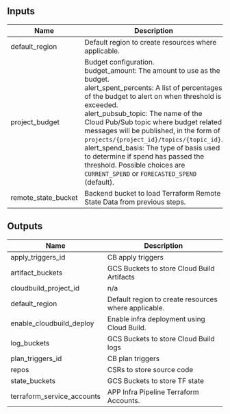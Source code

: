 <!-- BEGINNING OF PRE-COMMIT-TERRAFORM DOCS HOOK -->
## Inputs

| Name | Description | Type | Default | Required |
|------|-------------|------|---------|:--------:|
| default\_region | Default region to create resources where applicable. | `string` | `"us-central1"` | no |
| project\_budget | Budget configuration.<br>  budget\_amount: The amount to use as the budget.<br>  alert\_spent\_percents: A list of percentages of the budget to alert on when threshold is exceeded.<br>  alert\_pubsub\_topic: The name of the Cloud Pub/Sub topic where budget related messages will be published, in the form of `projects/{project_id}/topics/{topic_id}`.<br>  alert\_spend\_basis: The type of basis used to determine if spend has passed the threshold. Possible choices are `CURRENT_SPEND` or `FORECASTED_SPEND` (default). | <pre>object({<br>    budget_amount        = optional(number, 1000)<br>    alert_spent_percents = optional(list(number), [1.2])<br>    alert_pubsub_topic   = optional(string, null)<br>    alert_spend_basis    = optional(string, "FORECASTED_SPEND")<br>  })</pre> | `{}` | no |
| remote\_state\_bucket | Backend bucket to load Terraform Remote State Data from previous steps. | `string` | n/a | yes |

## Outputs

| Name | Description |
|------|-------------|
| apply\_triggers\_id | CB apply triggers |
| artifact\_buckets | GCS Buckets to store Cloud Build Artifacts |
| cloudbuild\_project\_id | n/a |
| default\_region | Default region to create resources where applicable. |
| enable\_cloudbuild\_deploy | Enable infra deployment using Cloud Build. |
| log\_buckets | GCS Buckets to store Cloud Build logs |
| plan\_triggers\_id | CB plan triggers |
| repos | CSRs to store source code |
| state\_buckets | GCS Buckets to store TF state |
| terraform\_service\_accounts | APP Infra Pipeline Terraform Accounts. |

<!-- END OF PRE-COMMIT-TERRAFORM DOCS HOOK -->
